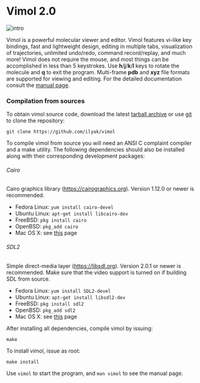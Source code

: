 # Vimol 2.0

![intro](intro.gif)

Vimol is a powerful molecular viewer and editor. Vimol features
vi-like key bindings, fast and lightweight design, editing in multiple tabs,
visualization of trajectories, unlimited undo/redo, command record/replay,
and much more! Vimol does not require the mouse, and most things
can be accomplished in less than 5 keystrokes. Use **h**/**j**/**k**/**l**
keys to rotate the molecule and **q** to exit the program.
Multi-frame **pdb** and **xyz** file formats are supported for viewing
and editing. For the detailed documentation consult the
[manual page](https://ilyak.github.io/vimol/vimol.html).

### Compilation from sources

To obtain vimol source code, download the latest
[tarball archive](https://github.com/ilyak/vimol/archive/master.tar.gz) or
use [git](https://git-scm.com) to clone the repository:

	git clone https://github.com/ilyak/vimol

To compile vimol from source you will need an ANSI C complaint compiler and a
make utility. The following dependencies should also be installed along
with their corresponding development packages:

###### Cairo

Cairo graphics library (https://cairographics.org). Version 1.12.0 or newer
is recommended.

  - Fedora Linux: `yum install cairo-devel`
  - Ubuntu Linux: `apt-get install libcairo-dev`
  - FreeBSD: `pkg install cairo`
  - OpenBSD: `pkg_add cairo`
  - Mac OS X: see [this](https://cairographics.org/download/) page

###### SDL2

Simple direct-media layer (https://libsdl.org). Version 2.0.1 or newer is
recommended. Make sure that the video support is turned on if building SDL from
source.

  - Fedora Linux: `yum install SDL2-devel`
  - Ubuntu Linux: `apt-get install libsdl2-dev`
  - FreeBSD: `pkg install sdl2`
  - OpenBSD: `pkg_add sdl2`
  - Mac OS X: see [this](https://libsdl.org/download-2.0.php) page

After installing all dependencies, compile vimol by issuing:

	make

To install vimol, issue as root:

	make install

Use `vimol` to start the program, and `man vimol` to see the manual page.

